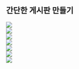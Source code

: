 <h2>간단한 게시판 만들기</h2>
<img src="https://github.com/DonghyoSon/groupStudy/assets/143981349/1b2eebbc-3ad0-43f6-9896-d8922bfa13bc"/><br/>
<img src="https://github.com/DonghyoSon/groupStudy/assets/143981349/78ae5873-be9d-4f0c-a06b-4bc50282e216"/><br/>
<img src="https://github.com/DonghyoSon/groupStudy/assets/143981349/1b10bde8-d488-4f50-ab0e-4d1f7438eec8"/><br/>
<img src="https://github.com/DonghyoSon/groupStudy/assets/143981349/4a751a01-71dc-4c2e-a47b-a5016ed9be7a"/><br/>
<img src="https://github.com/DonghyoSon/groupStudy/assets/143981349/e7a4b30b-69b9-49b0-80b4-782bb17d1bdc"/><br/>
<img src="https://github.com/DonghyoSon/groupStudy/assets/143981349/932b2abf-1b5f-463d-ab9f-f7aa43d4e20e"/><br/>
<img src="https://github.com/DonghyoSon/groupStudy/assets/143981349/082f8a8f-a58d-442e-bd57-65537013a04b"/>
